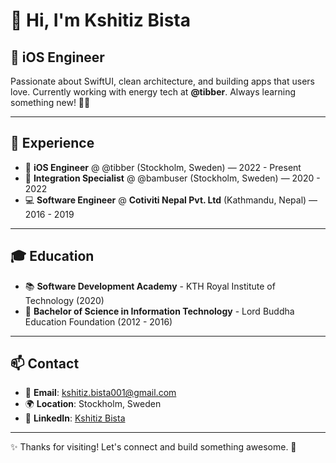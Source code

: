 # 👋 Hi, I'm Kshitiz Bista

## 📱 iOS Engineer

Passionate about SwiftUI, clean architecture, and building apps that users love. Currently working with energy tech at **@tibber**. Always learning something new! 📱✨

---

## 🚀 Experience

- 📱 **iOS Engineer** @ @tibber (Stockholm, Sweden) — 2022 - Present
- 🔗 **Integration Specialist** @ @bambuser (Stockholm, Sweden) — 2020 - 2022
- 💻 **Software Engineer** @ **Cotiviti Nepal Pvt. Ltd** (Kathmandu, Nepal) — 2016 - 2019

---

## 🎓 Education

- 📚 **Software Development Academy** - KTH Royal Institute of Technology (2020)
- 🎯 **Bachelor of Science in Information Technology** - Lord Buddha Education Foundation (2012 - 2016)

---

## 📫 Contact

- 📧 **Email**: [kshitiz.bista001@gmail.com](mailto:kshitiz.bista001@gmail.com)
- 🌍 **Location**: Stockholm, Sweden
- 💼 **LinkedIn**: [Kshitiz Bista](https://www.linkedin.com/in/kshitiz-bista/)

---

✨ Thanks for visiting! Let's connect and build something awesome. 🚀

